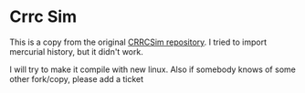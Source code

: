 # Crrc Sim
This is a copy from the original [CRRCSim repository](https://sourceforge.net/p/crrcsim/). I tried to import mercurial history, but it didn't work. 

I will try to make it compile with new linux. Also if somebody knows of some other fork/copy, please add a ticket
